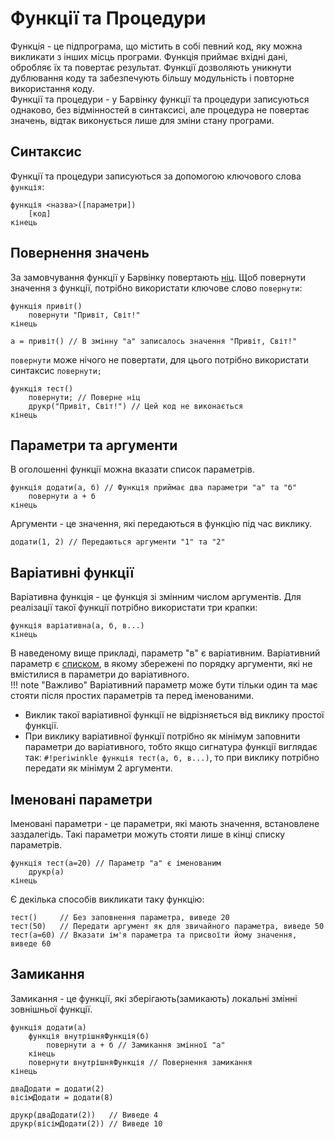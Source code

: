 # Функції та Процедури

Функція - це підпрограма, що містить в собі певний код, яку можна викликати з інших місць програми. Функція приймає вхідні дані, обробляє їх та повертає результат. Функції дозволяють уникнути дублювання коду та забезпечують більшу модульність і повторне використання коду.<br>
Функції та процедури - у Барвінку функції та процедури записуються однаково, без відмінностей в синтаксисі, але процедура не повертає значень, відтак виконується лише для зміни стану програми.

## Синтаксис

Функції та процедури записуються за допомогою ключового слова `функція`:

``` linenums="0"
функція <назва>([параметри])
    [код]
кінець
```

## Повернення значень

За замовчування функції у Барвінку повертають [ніц](datatype/null.md). Щоб повернути значення з функції, потрібно використати ключове слово `повернути`:

``` periwinkle linenums="0"
функція привіт()
    повернути "Привіт, Світ!"
кінець

а = привіт() // В змінну "а" записалось значення "Привіт, Світ!"
```

`повернути` може нічого не повертати, для цього потрібно використати синтаксис `повернути;`

``` periwinkle linenums="0"
функція тест()
    повернути; // Поверне ніц
    друкр("Привіт, Світ!") // Цей код не виконається 
кінець
```

## Параметри та аргументи

В оголошенні функції можна вказати список параметрів.

``` periwinkle linenums="0"
функція додати(а, б) // Функція приймає два параметри "а" та "б"
    повернути а + б
кінець
```

Аргументи - це значення, які передаються в функцію під час виклику.

``` periwinkle linenums="0"
додати(1, 2) // Передаються аргументи "1" та "2"
```

## Варіативні функції

Варіативна функція - це функція зі змінним числом аргументів. Для реалізації такої функції потрібно використати три крапки:

``` periwinkle linenums="0"
функція варіативна(а, б, в...)
кінець
```

В наведеному вище прикладі, параметр "в" є варіативним. Варіативний параметр є [списком](datatype/list.md), в якому збережені по порядку аргументи, які не вмістилися в параметри до варіативного.
<br>
!!! note "Важливо"
    Варіативний параметр може бути тільки один та має стояти після простих параметрів та перед іменованими.

+ Виклик такої варіативної функції не відрізняється від виклику простої функції.
+ При виклику варіативної функції потрібно як мінімум заповнити параметри до варіативного, тобто якщо сигнатура функції виглядає так: `#!periwinkle функція тест(а, б, в...)`, то при виклику потрібно передати як мінімум 2 аргументи.

## Іменовані параметри

Іменовані параметри - це параметри, які мають значення, встановлене заздалегідь. Такі параметри можуть стояти лише в кінці списку параметрів.

``` periwinkle linenums="0"
функція тест(а=20) // Параметр "а" є іменованим
    друкр(а)
кінець
```

Є декілька способів викликати таку функцію:

``` periwinkle linenums="0"
тест()     // Без заповнення параметра, виведе 20
тест(50)   // Передати аргумент як для звичайного параметра, виведе 50
тест(а=60) // Вказати ім'я параметра та присвоїти йому значення, виведе 60
```

## Замикання

Замикання - це функції, які зберігають(замикають) локальні змінні зовнішньої функції.

``` periwinkle linenums="0"
функція додати(а)
    функція внутрішняФункція(б)
        повернути а + б // Замикання змінної "а"
    кінець
    повернути внутрішняФункція // Повернення замикання
кінець

дваДодати = додати(2)
вісімДодати = додати(8)

друкр(дваДодати(2))   // Виведе 4
друкр(вісімДодати(2)) // Виведе 10
```

